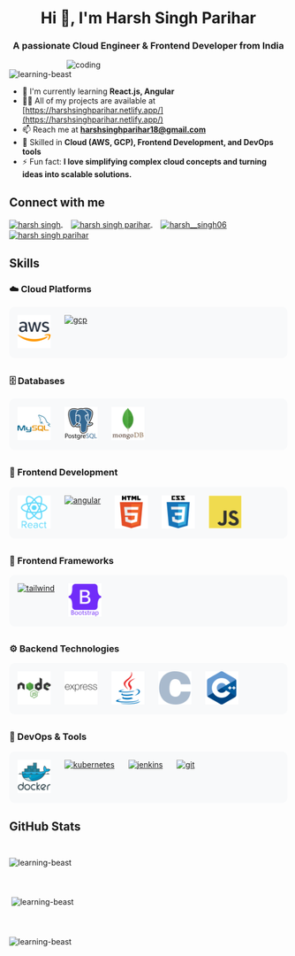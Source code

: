 <h1 align="center">Hi 👋, I'm Harsh Singh Parihar</h1>
<h3 align="center">A passionate Cloud Engineer & Frontend Developer from India</h3>

<img align="right" alt="coding" width="400" src="https://user-images.githubusercontent.com/55389276/140866485-8fb1c876-9a8f-4d6a-98dc-08c4981eaf70.gif">

<p align="left"> <img src="https://komarev.com/ghpvc/?username=learning-beast&label=Profile%20views&color=0e75b6&style=flat" alt="learning-beast" /> </p>

- 🌱 I'm currently learning **React.js, Angular**
- 👨‍💻 All of my projects are available at [https://harshsinghparihar.netlify.app/](https://harshsinghparihar.netlify.app/)
- 📫 Reach me at **harshsinghparihar18@gmail.com**
- 💼 Skilled in **Cloud (AWS, GCP), Frontend Development, and DevOps tools**
- ⚡ Fun fact: **I love simplifying complex cloud concepts and turning ideas into scalable solutions.**

## Connect with me

<p align="left" style="margin-bottom: 30px;">
  <a href="https://twitter.com/harsh singh" target="blank" style="margin-right: 15px;">
    <img align="center" src="https://raw.githubusercontent.com/rahuldkjain/github-profile-readme-generator/master/src/images/icons/Social/twitter.svg" alt="harsh singh" height="30" width="40" />
  </a>
  <a href="https://linkedin.com/in/harsh singh parihar" target="blank" style="margin-right: 15px;">
    <img align="center" src="https://raw.githubusercontent.com/rahuldkjain/github-profile-readme-generator/master/src/images/icons/Social/linked-in-alt.svg" alt="harsh singh parihar" height="30" width="40" />
  </a>
  <a href="https://instagram.com/harsh__singh06" target="blank" style="margin-right: 15px;">
    <img align="center" src="https://raw.githubusercontent.com/rahuldkjain/github-profile-readme-generator/master/src/images/icons/Social/instagram.svg" alt="harsh__singh06" height="30" width="40" />
  </a>
  <a href="https://leetcode.com/u/harshsinghparihar/" target="blank">
    <img align="center" src="https://raw.githubusercontent.com/rahuldkjain/github-profile-readme-generator/master/src/images/icons/Social/leet-code.svg" alt="harsh singh parihar" height="30" width="40" />
  </a>
</p>

## Skills

### ☁️ Cloud Platforms
<p align="left" style="display: flex; gap: 25px; flex-wrap: wrap; margin-bottom: 30px; padding: 15px; background: #f8f9fa; border-radius: 10px;">
  <a href="https://aws.amazon.com" target="_blank" rel="noreferrer"> 
    <img src="https://raw.githubusercontent.com/devicons/devicon/master/icons/amazonwebservices/amazonwebservices-original-wordmark.svg" alt="aws" width="60" height="60"/> 
  </a>
  <a href="https://cloud.google.com" target="_blank" rel="noreferrer"> 
    <img src="https://www.vectorlogo.zone/logos/google_cloud/google_cloud-icon.svg" alt="gcp" width="60" height="60"/> 
  </a>
</p>

### 🗄️ Databases
<p align="left" style="display: flex; gap: 25px; flex-wrap: wrap; margin-bottom: 30px; padding: 15px; background: #f8f9fa; border-radius: 10px;">
  <a href="https://www.mysql.com/" target="_blank" rel="noreferrer"> 
    <img src="https://raw.githubusercontent.com/devicons/devicon/master/icons/mysql/mysql-original-wordmark.svg" alt="mysql" width="60" height="60"/> 
  </a>
  <a href="https://www.postgresql.org" target="_blank" rel="noreferrer"> 
    <img src="https://raw.githubusercontent.com/devicons/devicon/master/icons/postgresql/postgresql-original-wordmark.svg" alt="postgresql" width="60" height="60"/> 
  </a>
  <a href="https://www.mongodb.com/" target="_blank" rel="noreferrer"> 
    <img src="https://raw.githubusercontent.com/devicons/devicon/master/icons/mongodb/mongodb-original-wordmark.svg" alt="mongodb" width="60" height="60"/> 
  </a>
</p>

### 🎨 Frontend Development
<p align="left" style="display: flex; gap: 25px; flex-wrap: wrap; margin-bottom: 30px; padding: 15px; background: #f8f9fa; border-radius: 10px;">
  <a href="https://reactjs.org/" target="_blank" rel="noreferrer"> 
    <img src="https://raw.githubusercontent.com/devicons/devicon/master/icons/react/react-original-wordmark.svg" alt="react" width="60" height="60"/> 
  </a>
  <a href="https://angular.io" target="_blank" rel="noreferrer"> 
    <img src="https://angular.io/assets/images/logos/angular/angular.svg" alt="angular" width="60" height="60"/> 
  </a>
  <a href="https://www.w3.org/html/" target="_blank" rel="noreferrer"> 
    <img src="https://raw.githubusercontent.com/devicons/devicon/master/icons/html5/html5-original-wordmark.svg" alt="html5" width="60" height="60"/> 
  </a>
  <a href="https://www.w3schools.com/css/" target="_blank" rel="noreferrer"> 
    <img src="https://raw.githubusercontent.com/devicons/devicon/master/icons/css3/css3-original-wordmark.svg" alt="css3" width="60" height="60"/> 
  </a>
  <a href="https://developer.mozilla.org/en-US/docs/Web/JavaScript" target="_blank" rel="noreferrer"> 
    <img src="https://raw.githubusercontent.com/devicons/devicon/master/icons/javascript/javascript-original.svg" alt="javascript" width="60" height="60"/> 
  </a>
</p>

### 🎨 Frontend Frameworks
<p align="left" style="display: flex; gap: 25px; flex-wrap: wrap; margin-bottom: 30px; padding: 15px; background: #f8f9fa; border-radius: 10px;">
  <a href="https://tailwindcss.com/" target="_blank" rel="noreferrer"> 
    <img src="https://www.vectorlogo.zone/logos/tailwindcss/tailwindcss-icon.svg" alt="tailwind" width="60" height="60"/> 
  </a>
  <a href="https://getbootstrap.com" target="_blank" rel="noreferrer"> 
    <img src="https://raw.githubusercontent.com/devicons/devicon/master/icons/bootstrap/bootstrap-plain-wordmark.svg" alt="bootstrap" width="60" height="60"/> 
  </a>
</p>

### ⚙️ Backend Technologies
<p align="left" style="display: flex; gap: 25px; flex-wrap: wrap; margin-bottom: 30px; padding: 15px; background: #f8f9fa; border-radius: 10px;">
  <a href="https://nodejs.org" target="_blank" rel="noreferrer"> 
    <img src="https://raw.githubusercontent.com/devicons/devicon/master/icons/nodejs/nodejs-original-wordmark.svg" alt="nodejs" width="60" height="60"/> 
  </a>
  <a href="https://expressjs.com" target="_blank" rel="noreferrer"> 
    <img src="https://raw.githubusercontent.com/devicons/devicon/master/icons/express/express-original-wordmark.svg" alt="express" width="60" height="60"/> 
  </a>
  <a href="https://www.java.com" target="_blank" rel="noreferrer"> 
    <img src="https://raw.githubusercontent.com/devicons/devicon/master/icons/java/java-original.svg" alt="java" width="60" height="60"/> 
  </a>
  <a href="https://www.cprogramming.com/" target="_blank" rel="noreferrer"> 
    <img src="https://raw.githubusercontent.com/devicons/devicon/master/icons/c/c-original.svg" alt="c" width="60" height="60"/> 
  </a>
  <a href="https://www.w3schools.com/cpp/" target="_blank" rel="noreferrer"> 
    <img src="https://raw.githubusercontent.com/devicons/devicon/master/icons/cplusplus/cplusplus-original.svg" alt="cplusplus" width="60" height="60"/> 
  </a>
</p>

### 🚀 DevOps & Tools
<p align="left" style="display: flex; gap: 25px; flex-wrap: wrap; margin-bottom: 30px; padding: 15px; background: #f8f9fa; border-radius: 10px;">
  <a href="https://www.docker.com/" target="_blank" rel="noreferrer"> 
    <img src="https://raw.githubusercontent.com/devicons/devicon/master/icons/docker/docker-original-wordmark.svg" alt="docker" width="60" height="60"/> 
  </a>
  <a href="https://kubernetes.io" target="_blank" rel="noreferrer"> 
    <img src="https://www.vectorlogo.zone/logos/kubernetes/kubernetes-icon.svg" alt="kubernetes" width="60" height="60"/> 
  </a>
  <a href="https://www.jenkins.io" target="_blank" rel="noreferrer"> 
    <img src="https://www.vectorlogo.zone/logos/jenkins/jenkins-icon.svg" alt="jenkins" width="60" height="60"/> 
  </a>
  <a href="https://git-scm.com/" target="_blank" rel="noreferrer"> 
    <img src="https://www.vectorlogo.zone/logos/git-scm/git-scm-icon.svg" alt="git" width="60" height="60"/> 
  </a>
</p>

## GitHub Stats

<div style="display: flex; flex-direction: column; gap: 25px; margin-top: 30px;">
  <p><img align="left" src="https://github-readme-stats.vercel.app/api/top-langs?username=learning-beast&show_icons=true&locale=en&layout=compact" alt="learning-beast" width="400" /></p>
  
  <p>&nbsp;<img align="center" src="https://github-readme-stats.vercel.app/api?username=learning-beast&show_icons=true&locale=en" alt="learning-beast" width="400" /></p>
  
  <p><img align="center" src="https://github-readme-streak-stats.herokuapp.com/?user=learning-beast&" alt="learning-beast" width="400" /></p>
</div>
